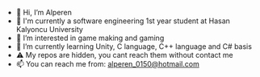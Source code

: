 - 👋 Hi, I’m Alperen
- 🏫 I'm currently a software engineering 1st year student at Hasan Kalyoncu University
- 👀 I’m interested in game making and gaming
- 🌱 I’m currently learning Unity, C language, C++ language and C# basis
- ⚠️ My repos are hidden, you cant reach them without contact me
- 📫 You can reach me from: alperen_0150@hotmail.com

<!---
alperenavan882/alperenavan882 is a ✨ special ✨ repository because its `README.md` (this file) appears on your GitHub profile.
You can click the Preview link to take a look at your changes.
--->
